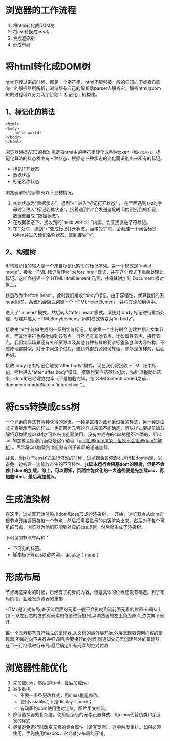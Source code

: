 # 浏览器的工作流程

1. 将html转化成DOM树
2. 将css转换成css树
3. 生成渲染树
4. 形成布局

# 将html转化成DOM树

​    html在传过来的时候，都是一个字符串。html不能够被一般的自顶向下或者自底向上的解析器所解析，浏览器有自己的解析器parser去解析它。解析html成dom树的过程可以分为两个阶段： 标记化、树构建。

## 1、标记化的算法

```
<html>  
<body> 
    hello world! 
</body> 
</html>  
```

浏览器根据W3C的标准规定将html中的字符串转化成各种token（如`<div>`）。标记化算法的状态机中有三种状态，根据这三种状态的变化而识别出来所有的标记。

- 标记打开状态
- 数据状态
- 标记名称状态

浏览器解析的步骤有以下三种情况。

1. 初始状态为“数据状态”。遇到“<” 进入“标记打开状态“ ， 在里面遇到a-z的字母时会进入”标记名称状态“，接着遇到”>“会发送这段时间内识别到的标记，数据重置成 ”数据状态“。
2. 在数据状态下，接收到的”hello world！“内容，会直接发送字符标记。
3. 在”</body>“处时，遇到”<“变成标记打开状态。当接受”/“时，会创建一个闭合标签token并进入标记名称状态，直到接受”>“.

## 2、构建树

树构建阶段的输入是一个来自标记化阶段的标记序列。第一个模式是“initial mode”。接收 HTML 标记后转为“before html”模式，并在这个模式下重新处理此标记。这样会创建一个 HTMLHtmlElement 元素，并将其附加到 Document 根对象上。

状态改为“before head”。此时我们接收“body”标记。由于容错性，就算我们的没head标签，系统也会隐式创建一个 HTMLHeadElement，并将其添加到树中。

进入了“in head”模式，然后转入“after head”模式。系统对 body 标记进行重新处理，创建并插入 HTMLBodyElement，同时模式转变为“in body”。

接收由“hi”字符串生成的一系列字符标记。接收第一个字符时会创建并插入文本节点，而其他字符也将附加到该节点。当然还有其他节点，比如属性节点、换行节点。我们实际场景还有外部资源以及其他各种各样的复杂标签嵌套和内容结构，不过原理都类似。对于中间这个过程，遇到外部资源如何处理，顺序是怎样的，后面再讲。

接收 body 结束标记会触发“after body”模式。现在我们将接收 HTML 结束标记，然后进入“after after body”模式。接收到文件结束标记后，解析过程就此结束，dom树已经建立完毕（不是加载完毕，在DOMContentLoaded之前，document.readyState = ‘interactive ’）。

# 将css转换成css树

一个元素的样式有两种获得的途径，一种是直接为此元素设置的样式，另一种是由父元素继承而来的样式。也正因为元素的样式来源不能确定，所以样式要提前加载解析好构建成css树才可以被浏览器使用，没有生成完的css树是不准确的，所以css的加载会阻塞页面就是这个道理（<u>css阻塞dom渲染，但是不会阻塞dom的解析</u>）。尽早将css加载到浏览器有利于首屏的迅速加载。

并且，当js对于css样式进行修改的时候，浏览器会暂停脚本运行和dom构建，以避免一边构建一边修改产生的不可控性。**js脚本运行会阻塞dom的解析，但是不会停止dom的加载。综上，可以得知，页面性能优化的一大途径便是先加载css，再加载html，最后再加载js。**

# 生成渲染树

在这里，浏览器开始渲染出dom和css形成的渲染树。一开始，浏览器会从dom的根节点开始遍历每每一个节点，然后把需要显示的内容渲染出来。然后对于每个可见的节点，浏览器为他们匹配到对应的css规则，然后就生成了渲染树。

不可见的节点有两种：

- 不可见的标签。
- 脚本标记等css隐藏内容。 display：none；

# 形成布局

节点再渲染树的时候，已经有了初步的内容，但是具体的位置还没有确定。到了布局阶段，会触发浏览器的重排 .

HTML是流式布局,处于流后面的元素一般不会影响到流前面元素的位置.布局从上到下,从左到右的方式对元素的位置进行排列,以浏览器的左上角为原点,依次向下展开.

每一个元素都有自己独立的呈现器,从文档的最外层开始,外层呈现器调用内容的呈现器,不断的向下进行递归调用,需要换行的时候,则通知父元素创建额外的呈现器,在下一行继续进行布局.最后确定所有元素的绝对位置.

# 浏览器性能优化

1. 先加载css，然后是html，最后加载js。
2. 减少重排。
   - 不要一条条更改样式，用class批量修改。
   - 使用visiable而不是display：none；
   - 有动画的dom使用绝对定位，图片里文档流。
3. 降低选择器的复杂度。使用低层级的元素设置样式、用class代替伪类和深层次的样式
4. 尽量避免运行时改变元素的集合属性（读写宽高），这会触发重排。如果必须使用，优先使用flexbox，它会减少布局的开销。
